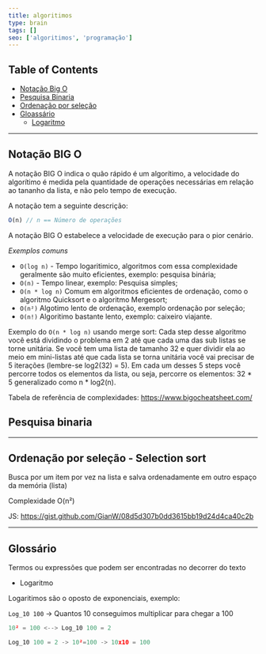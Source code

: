 ```yaml
---
title: algoritimos
type: brain
tags: []
seo: ['algoritimos', 'programação']
---
```


## Table of Contents

- [Notação Big O](#notacao-big-o)
- [Pesquisa Binaria](#pesquisa_binaria)
- [Ordenação por seleção](#ordenacao_selecao)
- [Gloassário](#glassario)
  - [Logaritmo](#logaritimo)


<hr>
<a name="notacao-big-o"></a>

## Notação BIG O

A notação BIG O indica o quão rápido é um algorítimo, a velocidade do algorítimo é medida pela quantidade de operações necessárias em relação ao tananho da lista, e não pelo tempo de execução. 

A notação tem a seguinte descrição:
```javascript
O(n) // n == Número de operações
```
A notação BIG O estabelece a velocidade de execução para o pior cenário.

*Exemplos comuns*

* `O(log n)` - Tempo logaritimico, algoritmos com essa complexidade geralmente são muito eficientes, exemplo: pesquisa binária;
* `O(n)` - Tempo linear, exemplo: Pesquisa simples;
* `O(n * log n)` Comum em algoritmos eficientes de ordenação, como o algoritmo Quicksort e o algoritmo Mergesort;
* `O(n²)` Algotimo lento de ordenação, exemplo ordenação por seleção;
* `O(n!)` Algoritimo bastante lento, exemplo: caixeiro viajante.

Exemplo do `O(n * log n)` usando merge sort: Cada step desse algoritmo você está dividindo o problema em 2 até que cada uma das sub listas se torne unitária. Se você tem uma lista de tamanho 32 e quer dividir ela ao meio em mini-listas até que cada lista se torna unitária você vai precisar de 5 iterações (lembre-se log2(32) = 5). Em cada um desses 5 steps você percorre todos os elementos da lista, ou seja, percorre os elementos: 32 * 5 generalizado como n * log2(n). 


Tabela de referência de complexidades: <a href="https://www.bigocheatsheet.com/">https://www.bigocheatsheet.com/ </a>

<a name="pesquisa_binaria"></a>

## Pesquisa binaria

<hr>
<a name="ordenacao_selecao"></a>

## Ordenação por seleção - Selection sort

Busca por um item por vez na lista e salva ordenadamente em outro espaço da memória (lista)

Complexidade O(n²)

JS: <a href="https://gist.github.com/GianW/08d5d307b0dd3615bb19d24d4ca40c2b">https://gist.github.com/GianW/08d5d307b0dd3615bb19d24d4ca40c2b</a>

<hr>
<a name="glassario"></a>

## Glossário

Termos ou expressões que podem ser encontradas no decorrer do texto

<a name="logaritmo"></a>

* Logaritmo

Logaritimos são o oposto de exponenciais, exemplo:

`Log_10 100` -> Quantos 10 conseguimos multiplicar para chegar a 100
```javascript
10² = 100 <--> Log_10 100 = 2

Log_10 100 = 2 -> 10²=100 -> 10x10 = 100
```
